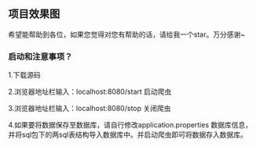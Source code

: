 ## 项目效果图 
希望能帮助到各位，如果您觉得对您有帮助的话，请给我一个star。万分感谢~


### 启动和注意事项？
1.下载源码

2.浏览器地址栏输入：localhost:8080/start 启动爬虫

3.浏览器地址栏输入：localhost:8080/stop 关闭爬虫

4.如果要将数据保存至数据库，请自行修改application.properties 数据库信息，并将sql包下的两sql表结构导入数据库中。并启动爬虫即可将数据存入数据库。



